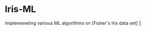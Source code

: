 # Iris-ML
Implemeneting various ML algorithms on [Fisher's Iris data set] [1]




[1]: https://en.wikipedia.org/wiki/Iris_flower_data_set
